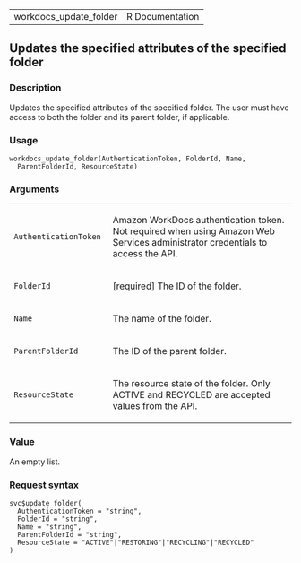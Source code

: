 <table style="width: 100%;">
<tbody>
<tr class="odd">
<td>workdocs_update_folder</td>
<td style="text-align: right;">R Documentation</td>
</tr>
</tbody>
</table>

## Updates the specified attributes of the specified folder

### Description

Updates the specified attributes of the specified folder. The user must
have access to both the folder and its parent folder, if applicable.

### Usage

    workdocs_update_folder(AuthenticationToken, FolderId, Name,
      ParentFolderId, ResourceState)

### Arguments

<table>
<colgroup>
<col style="width: 35%" />
<col style="width: 65%" />
</colgroup>
<tbody>
<tr class="odd">
<td><code
id="workdocs_update_folder_:_AuthenticationToken">AuthenticationToken</code></td>
<td><p>Amazon WorkDocs authentication token. Not required when using
Amazon Web Services administrator credentials to access the
API.</p></td>
</tr>
<tr class="even">
<td><code id="workdocs_update_folder_:_FolderId">FolderId</code></td>
<td><p>[required] The ID of the folder.</p></td>
</tr>
<tr class="odd">
<td><code id="workdocs_update_folder_:_Name">Name</code></td>
<td><p>The name of the folder.</p></td>
</tr>
<tr class="even">
<td><code
id="workdocs_update_folder_:_ParentFolderId">ParentFolderId</code></td>
<td><p>The ID of the parent folder.</p></td>
</tr>
<tr class="odd">
<td><code
id="workdocs_update_folder_:_ResourceState">ResourceState</code></td>
<td><p>The resource state of the folder. Only ACTIVE and RECYCLED are
accepted values from the API.</p></td>
</tr>
</tbody>
</table>

### Value

An empty list.

### Request syntax

    svc$update_folder(
      AuthenticationToken = "string",
      FolderId = "string",
      Name = "string",
      ParentFolderId = "string",
      ResourceState = "ACTIVE"|"RESTORING"|"RECYCLING"|"RECYCLED"
    )
